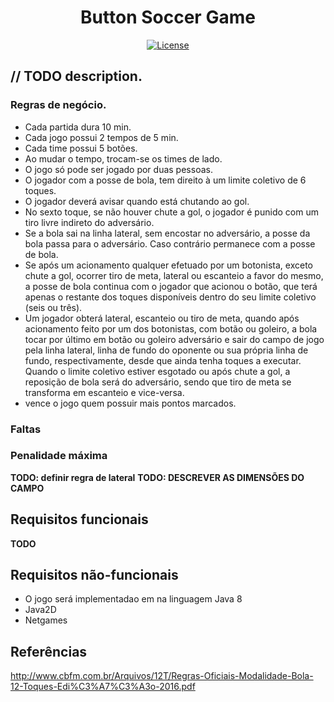<h1 align="center">Button Soccer Game</h1>

<p align="center">
  <a href="https://opensource.org/licenses/Apache-2.0"><img alt="License" src="https://img.shields.io/badge/License-Apache%202.0-blue.svg"/></a>
</p>
                                                                                                                                                 
<h2 align="justify">// TODO description.</h2>

<h3 align="left">Regras de negócio.</h2>

  - Cada partida dura 10 min.<br>
  - Cada jogo possui 2 tempos de 5 min.<br>
  - Cada time possui 5 botões.<br>
  - Ao mudar o tempo, trocam-se os times de lado.<br>
  - O jogo só pode ser jogado por duas pessoas.<br>
  - O jogador com a posse de bola, tem direito à um limite coletivo de 6 toques.<br>
  - O jogador deverá avisar quando está chutando ao gol.<br>
  - No sexto toque, se não houver chute a gol, o jogador é punido com um tiro livre indireto do adversário.<br>
  - Se a bola sai na linha lateral, sem encostar no adversário, a posse da bola passa para o adversário. Caso contrário permanece com a posse de bola.<br>
  - Se após um acionamento qualquer efetuado por um botonista, exceto chute a gol, ocorrer tiro de meta, lateral ou escanteio a favor do mesmo, a posse de bola continua com o jogador que acionou o botão, que terá apenas o restante dos toques disponíveis dentro do seu limite coletivo (seis ou três).<br>
  - Um jogador obterá lateral, escanteio ou tiro de meta, quando após acionamento feito por um dos botonistas, com botão ou goleiro, a bola tocar por último em botão ou goleiro adversário e sair do campo de jogo pela linha lateral, linha de fundo do oponente ou sua própria linha de fundo, respectivamente, desde que ainda tenha toques a executar. Quando o limite coletivo estiver esgotado ou após chute a gol, a reposição de bola será do adversário, sendo que tiro de meta se transforma em escanteio e vice-versa. <br>
  - vence o jogo quem possuir mais pontos marcados.<br>
  
  ### Faltas
  ### Penalidade máxima
  **TODO: definir regra de lateral**
  **TODO: DESCREVER AS DIMENSÕES DO CAMPO**

## Requisitos funcionais

**TODO**

## Requisitos não-funcionais
- O jogo será implementadao em na linguagem Java 8
- Java2D
- Netgames

## Referências
http://www.cbfm.com.br/Arquivos/12T/Regras-Oficiais-Modalidade-Bola-12-Toques-Edi%C3%A7%C3%A3o-2016.pdf